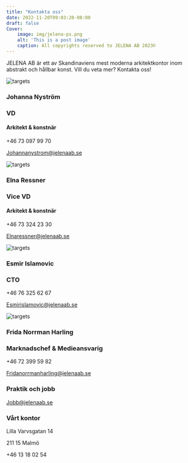 ```yaml
---
title: "Kontakta oss"
date: 2022-11-20T09:03:20-08:00
draft: false
Cover:
    image: img/jelena-ps.png
    alt: 'This is a post image' 
    caption: All copyrights reserved to JELENA AB 2023©
---
```



JELENA AB är ett av Skandinaviens mest moderna arkitektkontor inom abstrakt och hållbar konst. Vill du veta mer? Kontakta oss!

![targets](/img/johanna.jpg)

### Johanna Nyström
### VD
#### Arkitekt & konstnär

+46 73 097 99 70

Johannanystrom@jelenaab.se


![targets](/img/elna_kontakta.jpg)

### Elna Ressner
### Vice VD
#### Arkitekt & konstnär

+46 73 324 23 30

Elnaressner@jelenaab.se 


![targets](/img/esmir.jpg)

### Esmir Islamovic
### CTO

+46 76 325 62 67

Esmirislamovic@jelenaab.se


![targets](/img/frippan.jpg)

### Frida Norrman Harling
### Marknadschef & Medieansvarig

+46 72 399 59 82

Fridanorrmanharling@jelenaab.se




### Praktik och jobb
Jobb@jelenaab.se 




### Vårt kontor
Lilla Varvsgatan 14 

211 15 Malmö


+46 13 18 02 54


